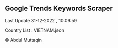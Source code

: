 

## Google Trends Keywords Scraper 
 
Last Update 31-12-2022 , 10:09:59

Country List :
VIETNAM.json



© Abdul Muttaqin 
